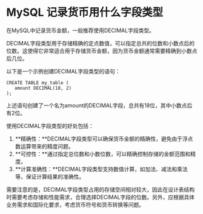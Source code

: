 # MySQL 记录货币用什么字段类型

在MySQL中记录货币金额，一般推荐使用DECIMAL字段类型。

DECIMAL字段类型用于存储精确的定点数值，可以指定总共的位数和小数点后的位数。这使得它非常适合用于存储货币金额，因为货币金额通常需要精确到小数点后几位。

以下是一个示例创建DECIMAL字段类型的语句：

```plsql
CREATE TABLE my_table (
   amount DECIMAL(18, 2)
);
```

上述语句创建了一个名为amount的DECIMAL字段，总共有18位，其中小数点后有2位。

使用DECIMAL字段类型的好处包括：

1. **精确性：**DECIMAL字段类型可以确保货币金额的精确性，避免由于浮点数运算带来的精度问题。
2. **可控性：**通过指定总位数和小数位数，可以精确控制存储的金额范围和精度。
3. **计算准确性：**DECIMAL字段类型支持数值计算，如加法、减法和乘法等，保证计算结果的准确性。

需要注意的是，DECIMAL字段类型占用的存储空间相对较大，因此在设计表结构时需要考虑存储和性能需求，合理选择DECIMAL字段的位数。另外，应根据具体业务需求和国际化要求，考虑货币符号和货币转换等问题。


